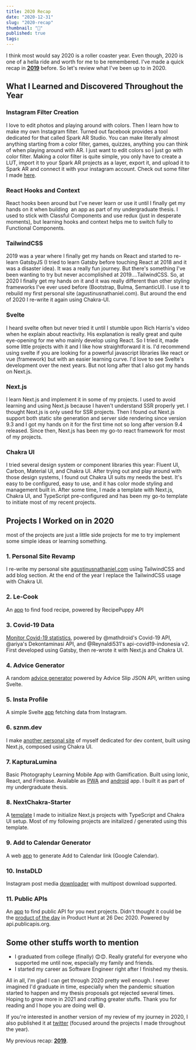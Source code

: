 ```yaml
---
title: 2020 Recap
date: "2020-12-31"
slug: "2020-recap"
thumbnail: "📘"
published: true
tags:
---
```

I think most would say 2020 is a roller coaster year. Even though, 2020 is one of a hella ride and worth for me to be remembered. I've made a quick recap in **[2019](https://sznm.dev/blog/2019-12-31-2019-recap)** before. So let's review what I've been up to in 2020.

## What I Learned and Discovered Throughout the Year

### Instagram Filter Creation
I love to edit photos and playing around with colors. Then I learn how to make my own Instagram filter. Turned out facebook provides a tool dedicated for that called Spark AR Studio. You can make literally almost anything starting from a color filter, games, quizzes, anything you can think of when playing around with AR. I just want to edit colors so I just go with color filter. Making a color filter is quite simple, you only have to create a LUT, import it to your Spark AR projects as a layer, export it, and upload it to Spark AR and connect it with your instagram account. Check out some filter I made [here](https://www.instagram.com/agustinusnathaniel/). 

### React Hooks and Context
React hooks been around but I've never learn or use it until I finally get my hands on it when building  an app as part of my undergraduate thesis. I used to stick with Classful Components and use redux (just in desperate moments), but learning hooks and context helps me to switch fully to Functional Components.

### TailwindCSS
2019 was a year where I finally get my hands on React and started to re-learn GatsbyJS (I tried to learn Gatsby before touching React at 2018 and it was a disaster idea). It was a really fun journey. But there's something I've been wanting to try but never accomplished at 2019....TailwindCSS. So, at 2020 I finally get my hands on it and it was really different than other styling frameworks I've ever used before (Bootstrap, Bulma, SemanticUI). I use it to rebuild my first personal site (agustinusnathaniel.com). But around the end of 2020 I re-write it again using Chakra-UI.

### Svelte
I heard svelte often but never tried it until I stumble upon Rich Harris's video when he explain about reactivity. His explanation is really great and quite eye-opening for me who mainly develop using React. So I tried it, made some little projects with it and I like how straightforward it is. I'd recommend using svelte if you are looking for a powerful javascript libraries like react or vue (framework) but with an easier learning curve. I'd love to see Svelte's development over the next years. But not long after that I also got my hands on Next.js.

### Next.js
I learn Next.js and implement it in some of my projects. I used to avoid learning and using Next.js because I haven't understand SSR properly yet. I thought Next.js is only used for SSR projects. Then I found out Next.js support both static site generation and server side rendering since version 9.3 and I got my hands on it for the first time not so long after version 9.4 released. Since then, Next.js has been my go-to react framework for most of my projects.

### Chakra UI
I tried several design system or component libraries this year: Fluent UI, Carbon, Material UI, and Chakra UI. After trying out and play around with those design systems, I found out Chakra UI suits my needs the best. It's easy to be configured, easy to use, and it has color mode styling and management built in. After some time, I made a template with Next.js, Chakra UI, and TypeScript pre-configured and has been my go-to template to initiate most of my recent projects. 

## Projects I Worked on in 2020
most of the projects are just a little side projects for me to try implement some simple ideas or learning something.

### 1. Personal Site Revamp
I re-write my personal site [agustinusnathaniel.com](https://agustinusnathaniel.com) using TailwindCSS and add blog section. At the end of the year I replace the TailwindCSS usage with Chakra UI.

### 2. Le-Cook
An [app](https://le-cook.sznm.dev) to find food recipe, powered by RecipePuppy API

### 3. Covid-19 Data
[Monitor Covid-19 statistics](https://covid19.sznm.dev), powered by  @mathdroid's Covid-19 API, @ariya's Dekontaminasi API, and @Reynaldi531's api-covid19-indonesia v2. First developed using Gatsby, then re-wrote it with Next.js and Chakra UI. 

### 4. Advice Generator
A random [advice generator](https://advicegen.sznm.dev) powered by Advice Slip JSON API, written using Svelte.

### 5. Insta Profile
A simple Svelte [app](https://instaprofile.sznm.dev) fetching data from Instagram.

### 6. sznm.dev
I make [another personal site](https://sznm.dev) of myself dedicated for dev content, built using Next.js, composed using Chakra UI.

### 7. KapturaLumina
Basic Photography Learning Mobile App with Gamification. Built using Ionic, React, and Firebase. Available as [PWA](https://kapturalumina.sznm.dev) and [android](https://play.google.com/store/apps/details?id=dev.sznm.kapturalumina) app. I built it as part of my undergraduate thesis. 

### 8. NextChakra-Starter
A [template](https://nextchakra-starter.sznm.dev/) I made to initialize Next.js projects with TypeScript and Chakra UI setup. Most of my following projects are initalized / generated using this template. 

### 9. Add to Calendar Generator

A web [app](https://addtocal.sznm.dev) to generate Add to Calendar link (Google Calendar).

### 10. InstaDLD
Instagram post media [downloader](https://instadld.sznm.dev) with multipost download supported.

### 11. Public APIs
An [app](https://publicapis.sznm.dev) to find public API for you next projects. Didn't thought it could be the [product of the day](https://www.producthunt.com/posts/public-apis-3) in Product Hunt at 26 Dec 2020. Powered by api.publicapis.org.

## Some other stuffs worth to mention
- I graduated from college (finally) 😊😊. Really grateful for everyone who supported me until now, especially my family and friends. 
- I started my career as Software Engineer right after I finished my thesis. 

All in all, I'm glad I can get through 2020 pretty well enough. I never imagined I'd graduate in time, especially when the pandemic situation started to happen and my thesis proposals got rejected several times. Hoping to grow more in 2021 and crafting greater stuffs. Thank you for reading and I hope you are doing well 😄.

If you're interested in another version of my review of my journey in 2020, I also published it at [twitter](https://twitter.com/sozonome/status/1345261139358142467) (focused around the projects I made throughout the year).

My previous recap: **[2019](https://sznm.dev/blog/2019-12-31-2019-recap)**.